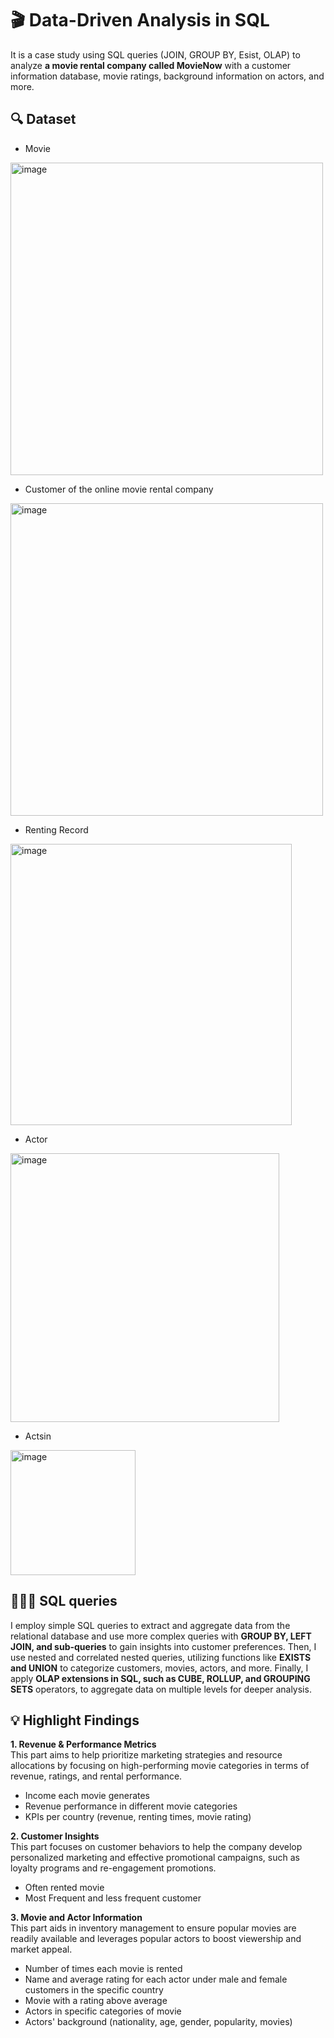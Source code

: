 # 🎬  Data-Driven Analysis in SQL
It is a case study using SQL queries (JOIN, GROUP BY, Esist, OLAP) to analyze **a movie rental company called MovieNow** with a customer information database, movie ratings, background information on actors, and more.
## 🔍 Dataset
- Movie
<img width="500" alt="image" src="https://github.com/user-attachments/assets/c464866b-a023-4a59-937b-8bad3a738ca2">

  
- Customer of the online movie rental company
<img width="500" alt="image" src="https://github.com/user-attachments/assets/38679a5e-c475-4e70-af7d-334697eb4e6c">

  
- Renting Record
<img width="450" alt="image" src="https://github.com/user-attachments/assets/8c21dc57-f128-47b7-a981-2e1f1e302307">

  
- Actor
<img width="430" alt="image" src="https://github.com/user-attachments/assets/3ad30b8a-4954-4802-b89f-36e282963a63">

  
- Actsin
<img width="200" alt="image" src="https://github.com/user-attachments/assets/c11e158e-73cd-4ae0-9469-5c67a13f73a4">


## 👩🏻‍💻 SQL queries
I employ simple SQL queries to extract and aggregate data from the relational database and use more complex queries with **GROUP BY, LEFT JOIN, and sub-queries** to gain insights into customer preferences. Then, I use nested and correlated nested queries, utilizing functions like **EXISTS and UNION** to categorize customers, movies, actors, and more. Finally, I apply **OLAP extensions in SQL, such as CUBE, ROLLUP, and GROUPING SETS** operators, to aggregate data on multiple levels for deeper analysis.


## 💡 Highlight Findings
**1. Revenue & Performance Metrics**  
This part aims to help prioritize marketing strategies and resource allocations by focusing on high-performing movie categories in terms of revenue, ratings, and rental performance.
- Income each movie generates
- Revenue performance in different movie categories
- KPIs per country (revenue, renting times, movie rating)

**2. Customer Insights**  
This part focuses on customer behaviors to help the company develop personalized marketing and effective promotional campaigns, such as loyalty programs and re-engagement promotions.
- Often rented movie
- Most Frequent and less frequent customer

**3. Movie and Actor Information**  
This part aids in inventory management to ensure popular movies are readily available and leverages popular actors to boost viewership and market appeal.
- Number of times each movie is rented
- Name and average rating for each actor under male and female customers in the specific country
- Movie with a rating above average
- Actors in specific categories of movie
- Actors' background (nationality, age, gender, popularity, movies)




